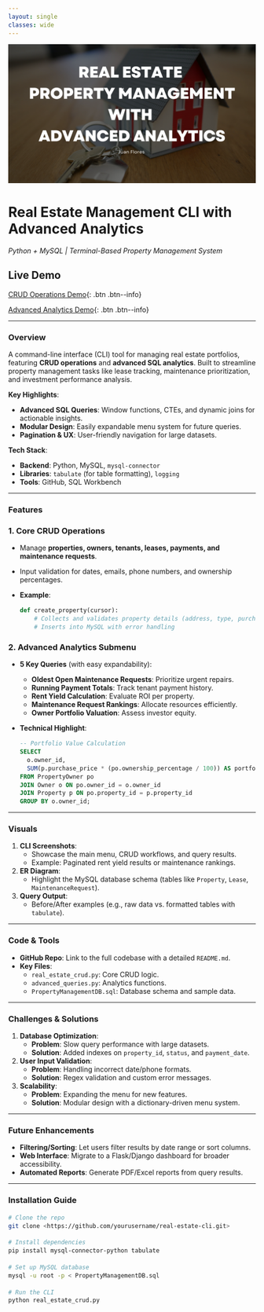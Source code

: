 ```yaml
---
layout: single
classes: wide
---
```


<img src="https://github.com/jflores31297/portfolio/blob/main/assets/RealEstateDB-Cover.png?raw=true" width="900">

# Real Estate Management CLI with Advanced Analytics
*Python + MySQL | Terminal-Based Property Management System*

## Live Demo
[CRUD Operations Demo](https://www.loom.com/share/f82c02702b344e7ca52bc4798e7421ff?sid=48414b6f-3f69-4d19-a24c-4ee4b39b280c){: .btn .btn--info}

[Advanced Analytics Demo](https://www.loom.com/share/f31faebb3b6749008fd29051bdcbaf61?sid=f1cf33ff-a85d-45d9-bb54-6b7bdd71d125){: .btn .btn--info}

---

### **Overview**

A command-line interface (CLI) tool for managing real estate portfolios, featuring **CRUD operations** and **advanced SQL analytics**. Built to streamline property management tasks like lease tracking, maintenance prioritization, and investment performance analysis.

**Key Highlights**:

- **Advanced SQL Queries**: Window functions, CTEs, and dynamic joins for actionable insights.
- **Modular Design**: Easily expandable menu system for future queries.
- **Pagination & UX**: User-friendly navigation for large datasets.

**Tech Stack**:

- **Backend**: Python, MySQL, `mysql-connector`
- **Libraries**: `tabulate` (for table formatting), `logging`
- **Tools**: GitHub, SQL Workbench

---

### **Features**

### **1. Core CRUD Operations**

- Manage **properties, owners, tenants, leases, payments, and maintenance requests**.
- Input validation for dates, emails, phone numbers, and ownership percentages.
- **Example**:
    
    ```python
    def create_property(cursor):
        # Collects and validates property details (address, type, purchase price, etc.)
        # Inserts into MySQL with error handling
    
    ```
    

### **2. Advanced Analytics Submenu**

- **5 Key Queries** (with easy expandability):
    - **Oldest Open Maintenance Requests**: Prioritize urgent repairs.
    - **Running Payment Totals**: Track tenant payment history.
    - **Rent Yield Calculation**: Evaluate ROI per property.
    - **Maintenance Request Rankings**: Allocate resources efficiently.
    - **Owner Portfolio Valuation**: Assess investor equity.
- **Technical Highlight**:
    
    ```sql
    -- Portfolio Value Calculation
    SELECT
      o.owner_id,
      SUM(p.purchase_price * (po.ownership_percentage / 100)) AS portfolio_value
    FROM PropertyOwner po
    JOIN Owner o ON po.owner_id = o.owner_id
    JOIN Property p ON po.property_id = p.property_id
    GROUP BY o.owner_id;
    
    ```
    

---

### **Visuals**

1. **CLI Screenshots**:
    - Showcase the main menu, CRUD workflows, and query results.
    - Example: Paginated rent yield results or maintenance rankings.
2. **ER Diagram**:
    - Highlight the MySQL database schema (tables like `Property`, `Lease`, `MaintenanceRequest`).
3. **Query Output**:
    - Before/After examples (e.g., raw data vs. formatted tables with `tabulate`).

---

### **Code & Tools**

- **GitHub Repo**: Link to the full codebase with a detailed `README.md`.
- **Key Files**:
    - `real_estate_crud.py`: Core CRUD logic.
    - `advanced_queries.py`: Analytics functions.
    - `PropertyManagementDB.sql`: Database schema and sample data.

---

### **Challenges & Solutions**

1. **Database Optimization**:
    - **Problem**: Slow query performance with large datasets.
    - **Solution**: Added indexes on `property_id`, `status`, and `payment_date`.
2. **User Input Validation**:
    - **Problem**: Handling incorrect date/phone formats.
    - **Solution**: Regex validation and custom error messages.
3. **Scalability**:
    - **Problem**: Expanding the menu for new features.
    - **Solution**: Modular design with a dictionary-driven menu system.

---

### **Future Enhancements**

- **Filtering/Sorting**: Let users filter results by date range or sort columns.
- **Web Interface**: Migrate to a Flask/Django dashboard for broader accessibility.
- **Automated Reports**: Generate PDF/Excel reports from query results.

---

### **Installation Guide**

```bash
# Clone the repo
git clone <https://github.com/yourusername/real-estate-cli.git>

# Install dependencies
pip install mysql-connector-python tabulate

# Set up MySQL database
mysql -u root -p < PropertyManagementDB.sql

# Run the CLI
python real_estate_crud.py

```
